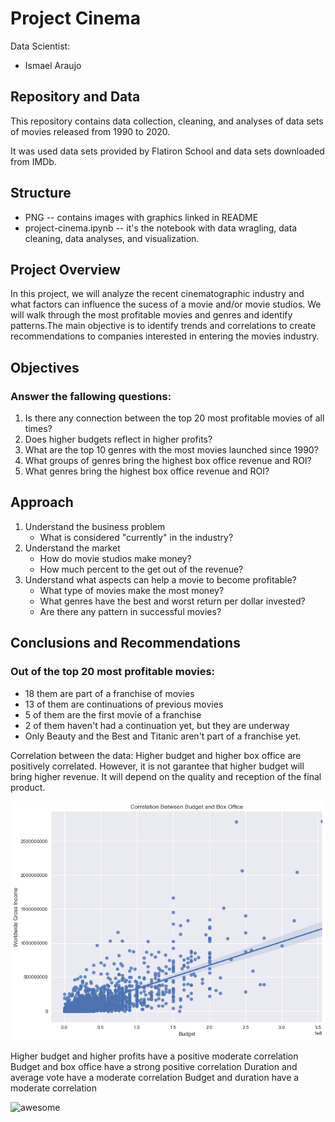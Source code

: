 # Project Cinema
Data Scientist:
- Ismael Araujo


## Repository and Data

This repository contains data collection, cleaning, and analyses of data sets of movies released from 1990 to 2020.

It was used data sets provided by Flatiron School and data sets downloaded from IMDb.

## Structure

- PNG -- contains images with graphics linked in README
- project-cinema.ipynb -- it's the notebook with data wragling, data cleaning, data analyses, and visualization.

## Project Overview

In this project, we will analyze the recent cinematographic industry and what factors can influence the sucess of a movie and/or movie studios. We will walk through the most profitable movies and genres and identify patterns.The main objective is to identify trends and correlations to create recommendations to companies interested in entering the movies industry. 

## Objectives

### Answer the fallowing questions:

1. Is there any connection between the top 20 most profitable movies of all times?  
2. Does higher budgets reflect in higher profits?  
3. What are the top 10 genres with the most movies launched since 1990?  
4. What groups of genres bring the highest box office revenue and ROI?  
5. What genres bring the highest box office revenue and ROI?


## Approach
1. Understand the business problem
	- What is considered "currently" in the industry?
2. Understand the market
	- How do movie studios make money?
	- How much percent to the get out of the revenue?
3. Understand what aspects can help a movie to become profitable?
	- What type of movies make the most money?
	- What genres have the best and worst return per dollar invested?
	- Are there any pattern in successful movies?

## Conclusions and Recommendations

### Out of the top 20 most profitable movies:
- 18 them are part of a franchise of movies
- 13 of them are continuations of previous movies
- 5 of them are the first movie of a franchise
- 2 of them haven't had a continuation yet, but they are underway
- Only Beauty and the Best and Titanic aren't part of a franchise yet.

Correlation between the data:
Higher budget and higher box office are positively correlated. However, it is not garantee that higher budget will bring higher revenue. It will depend on the quality and reception of the final product.

![correlation](https://github.com/Ismaeltrevi/project-cinema/blob/master/PNG/regcorr.png)

Higher budget and higher profits have a positive moderate correlation
Budget and box office have a strong positive correlation
Duration and average vote have a moderate correlation
Budget and duration have a moderate correlation




![awesome](https://raw.githubusercontent.com/learn-co-curriculum/dsc-phase-1-project-campus/master/awesome.gif)

